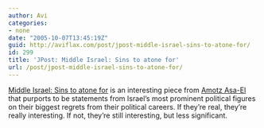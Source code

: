 ```yaml
---
author: Avi
categories:
- none
date: "2005-10-07T13:45:19Z"
guid: http://aviflax.com/post/jpost-middle-israel-sins-to-atone-for/
id: 299
title: 'JPost: Middle Israel: Sins to atone for'
url: /post/jpost-middle-israel-sins-to-atone-for/
---
```

[Middle Israel: Sins to atone for](http://www.jpost.com/servlet/Satellite?pagename=JPost/JPArticle/ShowFull&cid=1128219507580&apage=2) is an interesting piece from [Amotz Asa-El](mailto:amotz@jpost.com) that purports to be statements from Israel&#8217;s most prominent political figures on their biggest regrets from their political careers. If they&#8217;re real, they&#8217;re really interesting. If not, they&#8217;re still interesting, but less significant.
